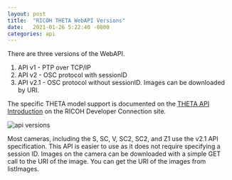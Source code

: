 ```yaml
---
layout: post
title:  "RICOH THETA WebAPI Versions"
date:   2021-01-26 5:22:40 -0800
categories: api
---
```


There are three versions of the WebAPI.

1. API v1 - PTP over TCP/IP
2. API v2 - OSC protocol with sessionID
3. API v2.1 - OSC protocol without sessionID. Images can be downloaded by URI.

The specific THETA model support is documented on the [THETA API Introduction](https://api.ricoh/docs/theta-api-introduction/) on the RICOH Developer Connection site.

![api versions](/sc2-public-code-examples/images/2021_01/api_versions.png)

Most cameras, including the S, SC, V, SC2, SC2, and Z1 use the v2.1 API specification.  This API is easier to
use as it does not require specifying a session ID.  Images on the camera can be downloaded with a simple
GET call to the URI of the image.  You can get the URI of the images from listImages.